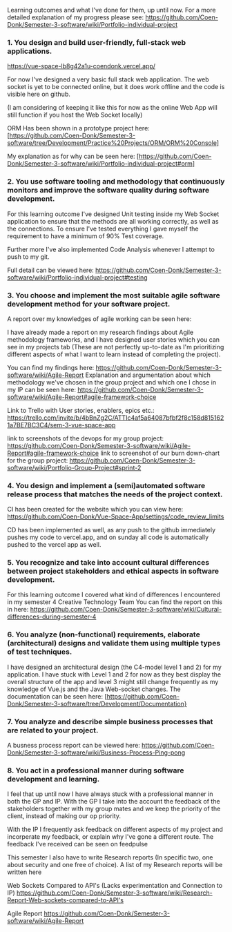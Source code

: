 Learning outcomes and what I've done for them, up until now. For a more detailed explanation of my progress please see: https://github.com/Coen-Donk/Semester-3-software/wiki/Portfolio-individual-project

### 1. You design and build user-friendly, full-stack web applications.

https://vue-space-lb8g42a1u-coendonk.vercel.app/

For now I've designed a very basic full stack web application. The web socket is yet to be connected online, but it does work offline and the code is visible here on github. 

(I am considering of keeping it like this for now as the online Web App will still function if you host the Web Socket locally)

ORM Has been shown in a prototype project here: [https://github.com/Coen-Donk/Semester-3-software/tree/Development/Practice%20Projects/ORM/ORM%20Console]

My explanation as for why can be seen here: [https://github.com/Coen-Donk/Semester-3-software/wiki/Portfolio-individual-project#orm]

### 2. You use software tooling and methodology that continuously monitors and improve the software quality during software development.

For this learning outcome I've designed Unit testing inside my Web Socket application to ensure that the methods are all working correctly, as well as the connections. To ensure I've tested everything I gave myself the requirement to have a minimum of 90% Test coverage. 

Further more I've also implemented Code Analysis whenever I attempt to push to my git.

Full detail can be viewed here: https://github.com/Coen-Donk/Semester-3-software/wiki/Portfolio-individual-project#testing

### 3. You choose and implement the most suitable agile software development method for your software project.

A report over my knowledges of agile working can be seen here:

I have already made a report on my research findings about Agile methodology frameworks, and I have designed user stories which you can see in my projects tab (These are not perfectly up-to-date as I'm prioritizing different aspects of what I want to learn instead of completing the project). 

You can find my findings here: https://github.com/Coen-Donk/Semester-3-software/wiki/Agile-Report
Explanation and argumentation about which methodology we've chosen in the group project and which one I chose in my IP can be seen here: https://github.com/Coen-Donk/Semester-3-software/wiki/Agile-Report#agile-framework-choice

Link to Trello with User stories, enablers, epics etc.: https://trello.com/invite/b/4bBnZg2C/ATTIc4af5a64087bfbf2f8c158d8151621a7BE7BC3C4/sem-3-vue-space-app

link to screenshots of the devops for my group project: https://github.com/Coen-Donk/Semester-3-software/wiki/Agile-Report#agile-framework-choice
link to screenshot of our burn down-chart for the group project: https://github.com/Coen-Donk/Semester-3-software/wiki/Portfolio-Group-Project#sprint-2
 
### 4. You design and implement a (semi)automated software release process that matches the needs of the project context.

CI has been created for the website which you can view here: https://github.com/Coen-Donk/Vue-Space-App/settings/code_review_limits

CD has been implemented as well, as any push to the github immediately pushes my code to vercel.app, and on sunday all code is automatically pushed to the vercel app as well.

### 5. You recognize and take into account cultural differences between project stakeholders and ethical aspects in software development.

For this learning outcome I covered what kind of differences I encountered in my semester 4 Creative Technology Team
You can find the report on this in here: https://github.com/Coen-Donk/Semester-3-software/wiki/Cultural-differences-during-semester-4

### 6. You analyze (non-functional) requirements, elaborate (architectural) designs and validate them using multiple types of test techniques.

I have designed an architectural design (the C4-model level 1 and 2) for my application. I have stuck with Level 1 and 2 for now as they best display the overall structure of the app and level 3 might still change frequently as my knowledge of Vue.js and the Java Web-socket changes. 
The documentation can be seen here: [https://github.com/Coen-Donk/Semester-3-software/tree/Development/Documentation}

### 7. You analyze and describe simple business processes that are related to your project.

A busness process report can be viewed here: https://github.com/Coen-Donk/Semester-3-software/wiki/Business-Process-Ping-pong

### 8.  You act in a professional manner during software development and learning.

I feel that up until now I have always stuck with a professional manner in both the GP and IP. With the GP I take into the account the feedback of the stakeholders together with my group mates and we keep the priority of the
client, instead of making our op priority. 

With the IP I frequently ask feedback on different aspects of my project and incorperate my feedback, or explain why I've gone a different route. The feedback I've received can be seen on feedpulse

This semester I also have to write Research reports (In specific two, one about security and one free of choice). A list of my Research reports will be written here

Web Sockets Compared to API's (Lacks experimentation and Connection to IP)
https://github.com/Coen-Donk/Semester-3-software/wiki/Research-Report-Web-sockets-compared-to-API's

Agile Report 
https://github.com/Coen-Donk/Semester-3-software/wiki/Agile-Report
